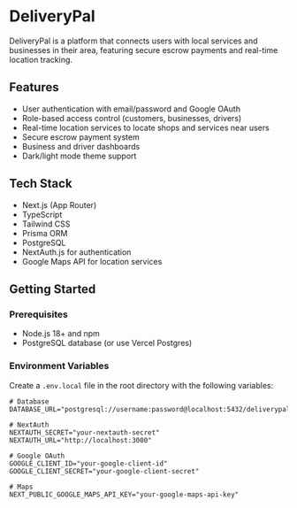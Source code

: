 # DeliveryPal

DeliveryPal is a platform that connects users with local services and businesses in their area, featuring secure escrow payments and real-time location tracking.

## Features

- User authentication with email/password and Google OAuth
- Role-based access control (customers, businesses, drivers)
- Real-time location services to locate shops and services near users
- Secure escrow payment system
- Business and driver dashboards
- Dark/light mode theme support

## Tech Stack

- Next.js (App Router)
- TypeScript
- Tailwind CSS
- Prisma ORM
- PostgreSQL
- NextAuth.js for authentication
- Google Maps API for location services

## Getting Started

### Prerequisites

- Node.js 18+ and npm
- PostgreSQL database (or use Vercel Postgres)

### Environment Variables

Create a `.env.local` file in the root directory with the following variables:

```env
# Database
DATABASE_URL="postgresql://username:password@localhost:5432/deliverypal"

# NextAuth
NEXTAUTH_SECRET="your-nextauth-secret"
NEXTAUTH_URL="http://localhost:3000"

# Google OAuth
GOOGLE_CLIENT_ID="your-google-client-id"
GOOGLE_CLIENT_SECRET="your-google-client-secret"

# Maps
NEXT_PUBLIC_GOOGLE_MAPS_API_KEY="your-google-maps-api-key"
